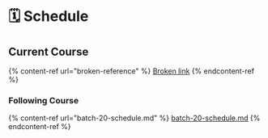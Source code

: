 # 🗓 Schedule

## Current Course

{% content-ref url="broken-reference" %}
[Broken link](broken-reference)
{% endcontent-ref %}

### Following Course

{% content-ref url="batch-20-schedule.md" %}
[batch-20-schedule.md](batch-20-schedule.md)
{% endcontent-ref %}
